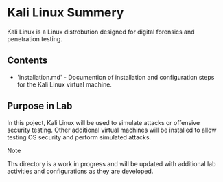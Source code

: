 # Kali Linux Summery
Kali Linux is a Linux distrobution designed for digital forensics and penetration testing.

## Contents
- 'installation.md' - Documention of installation and configuration steps for the Kali Linux virtual machine. 

## Purpose in Lab
In this poject, Kali Linux will be used to simulate attacks or offensive security testing. Other additional virtual machines will be installed to allow testing OS security and perform simulated attacks.

> [!Note]
> Ths directory is a work in progress and will be updated with additional lab activities and configurations as they are developed.
